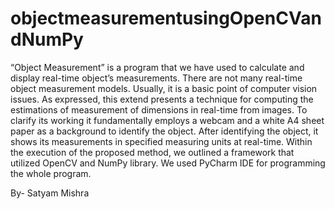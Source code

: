 # objectmeasurementusingOpenCVandNumPy
“Object Measurement” is a program that we have used to calculate and display real-time object’s measurements. There are not many real-time object measurement models. 
Usually, it is a basic point of computer vision issues. As expressed, this extend presents a technique for computing the estimations of measurement of dimensions in real-time from images. 
To clarify its working it fundamentally employs a webcam and a white A4 sheet paper as a background to identify the object. After identifying the object, 
it shows its measurements in specified measuring units at real-time. Within the execution of the proposed method, 
we outlined a framework that utilized OpenCV and NumPy library. We used PyCharm IDE for programming the whole program.

By- Satyam Mishra

